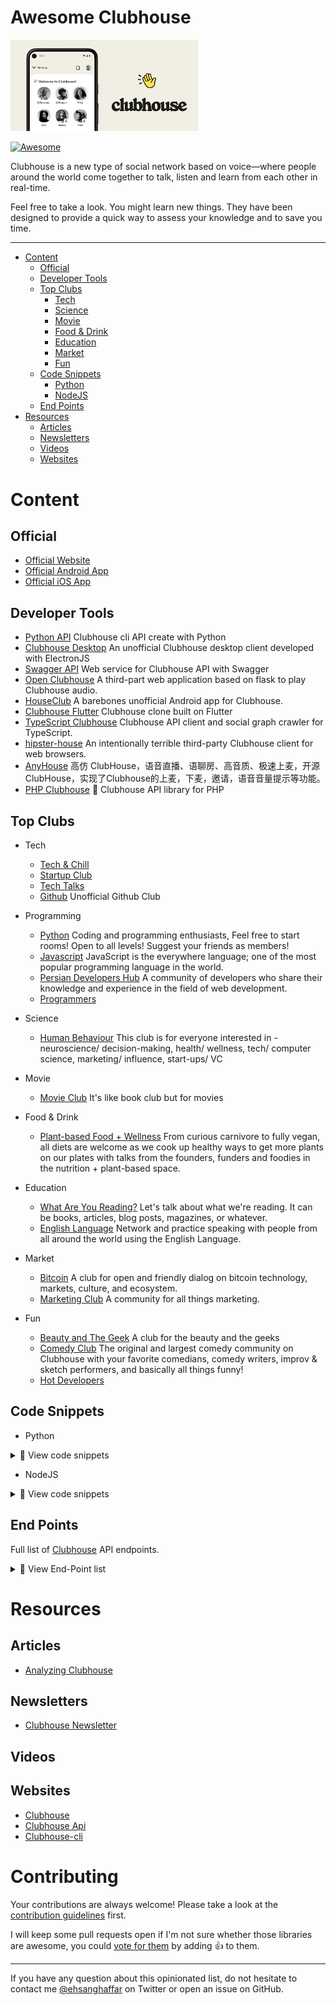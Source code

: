 # Awesome Clubhouse

<img src="screenshot.png" alt="clubhouse" width="300" />

[![Awesome](https://awesome.re/badge.svg)](https://awesome.re)

Clubhouse is a new type of social network based on voice—where people around the world come together to talk, listen and learn from each other in real-time.

Feel free to take a look. You might learn new things. They have been designed to provide a quick way to assess your knowledge and to save you time.


---

- [Content](#content)
    - [Official](#official)
    - [Developer Tools](#developer-tools)
    - [Top Clubs](#top-clubs)
        - [Tech](#tech)
        - [Science](#science)
        - [Movie](#movie)
        - [Food & Drink](#food-drink)
        - [Education](#education)
        - [Market](#market)
        - [Fun](#fun)
    - [Code Snippets](#code-snippets)
        - [Python](#python)
        - [NodeJS](#nodejs)
    - [End Points](#end-points)
- [Resources](#resources)
    - [Articles](#aericles)
    - [Newsletters](#newsletters)
    - [Videos](#videos)
    - [Websites](#websites)



<!--start-->

# Content


## Official

* [Official Website](https://clubhouse.com)
* [Official Android App](https://play.google.com/store/apps/details?id=com.clubhouse)
* [Official iOS App](https://itunes.apple.com/us/app/clubhouse/id1209829091)

## Developer Tools

* [Python API](https://github.com/stypr/clubhouse-py) Clubhouse cli API create with Python
* [Clubhouse Desktop](https://github.com/callmearta/clubhouse-desktop) An unofficial Clubhouse desktop client developed with ElectronJS
* [Swagger API](https://github.com/zhuowei/ClubhouseAPI) Web service for Clubhouse API with Swagger
* [Open Clubhouse](https://github.com/ai-eks/OpenClubhouse) A third-part web application based on flask to play Clubhouse audio.
* [HouseClub](https://github.com/grishka/Houseclub) A barebones unofficial Android app for Clubhouse.
* [Clubhouse Flutter](https://github.com/perpetio/clubhouse) Clubhouse clone built on Flutter
* [TypeScript Clubhouse](https://github.com/transitive-bullshit/clubhouse) Clubhouse API client and social graph crawler for TypeScript.
* [hipster-house](https://github.com/zhuowei/hipster.house) An intentionally terrible third-party Clubhouse client for web browsers.
* [AnyHouse](https://github.com/anyRTC-UseCase/anyHouse) 高仿 ClubHouse，语音直播、语聊房、高音质、极速上麦，开源 ClubHouse，实现了Clubhouse的上麦，下麦，邀请，语音音量提示等功能。
* [PHP Clubhouse](https://github.com/fadhiilrachman/clubhouse-api-php) 👋 Clubhouse API library for PHP



## Top Clubs

  * Tech
    * [Tech & Chill](https://www.clubhouse.com/club/techchill)
    * [Startup Club](https://clubhousedb.com/club/45-startup-club)
    * [Tech Talks](https://clubhousedb.com/club/3225-tech-talks)
    * [Github](https://clubhousedb.com/club/735673473-github) Unofficial Github Club
    
  * Programming
    * [Python](https://clubhousedb.com/club/598487268-python) Coding and programming enthusiasts, Feel free to start rooms! Open to all levels! Suggest your friends as members!
    * [Javascript](https://clubhousedb.com/club/1253333235-javascript) JavaScript is the everywhere language; one of the most popular programming language in the world.
    * [Persian Developers Hub](https://clubhousedb.com/club/1630392162-persian-developers-hub) A community of developers who share their knowledge and experience in the field of web development.
    * [Programmers](https://www.clubhouse.com/club/%D8%A8%D8%B1%D9%86%D8%A7%D9%85%D9%87-%D9%86%D9%88%DB%8C%D8%B3%D8%A7%D9%86) 

  * Science
    * [Human Behaviour](https://clubhousedb.com/club/156-human-behaviour) This club is for everyone interested in - neuroscience/ decision-making, health/ wellness, tech/ computer science, marketing/ influence, start-ups/ VC

  * Movie
    * [Movie Club](https://clubhousedb.com/club/105-movie-club) It's like book club but for movies
  
  * Food & Drink
    * [Plant-based Food + Wellness](https://clubhousedb.com/club/307-plant-based-food-wellness) From curious carnivore to fully vegan, all diets are welcome as we cook up healthy ways to get more plants on our plates with talks from the founders, funders and foodies in the nutrition + plant-based space.

  * Education
    * [What Are You Reading?](https://clubhousedb.com/club/764-what-are-you-reading) Let's talk about what we're reading. It can be books, articles, blog posts, magazines, or whatever.
    * [English Language](https://clubhousedb.com/club/290630288-english-language) Network and practice speaking with people from all around the world using the English Language.

  * Market
    * [Bitcoin](https://clubhousedb.com/club/597-bitcoin) A club for open and friendly dialog on bitcoin technology, markets, culture, and ecosystem.
    * [Marketing Club](https://clubhousedb.com/club/131-marketing-club)  A community for all things marketing. 

  * Fun
    * [Beauty and The Geek](https://www.clubhouse.com/club/beauty-and-the-geek) A club for the beauty and the geeks
    * [Comedy Club](https://clubhousedb.com/club/1024-comedy-club) The original and largest comedy community on Clubhouse with your favorite comedians, comedy writers, improv & sketch performers, and basically all things funny!
    * [Hot Developers](https://www.clubhouse.com/club/hot-persiandevelopers)
  
    

## Code Snippets

* Python

<details>
<summary>📃 View code snippets </summary>

  * Payload example

  ```python
  
  payload = "{\r\n \"channel\": \"MwkK3arv\" , \"user_id\": 1928455578  \r\n}"
  
  ````
  
  * Headers examples

  ```python
  
  headers = {
        'CH-Languages': 'en-US',
        'CH-Locale': 'en_US',
        'Accept': 'application/json',
        'Accept-Encoding': 'gzip, deflate',
        'CH-AppBuild': '490',
        'CH-AppVersion': '1.0.0',
        'CH-UserID': '990405533',
        'User-Agent': 'clubhouse/490 (iPhone; iOS 14.4; Scale/2.00)',
        'Connection': 'close',
        'Content-Type': 'application/json; charset=utf-8',
        'Authorization': 'Token '+token[i]
        }
        
  ```
 </details>


* NodeJS
 
<details>
<summary>📃 View code snippets </summary>

  * Payload example
    
  ```javascript
   
    payload = { 
            "channel": "MwkK3arv",
            "user_id": "1928455578"
            }
  ```

</details>
  

## End Points

Full list of [Clubhouse](https://clubhouse.com) API endpoints.

<details>
<summary>📃 View End-Point list</summary>

```bash
get_release_notes
get_all_topics
get_topic
get_clubs_for_topic
get_users_for_topic
update_name
update_displayname
update_bio
update_username
update_twitter_username
update_skintone
add_user_topic
remove_user_topic
update_notifications
add_email
get_settings
update_instagram_username
report_incident
get_followers
get_following
get_mutual_follows
get_suggested_follows_friends_only
get_suggested_follows_all
get_suggested_follows_similar
ignore_suggested_follow
follow
follow_multiple
unfollow
update_follow_notifications
block
unblock
get_profile
get_channel
get_channels
get_suggested_speakers
create_channel
join_channel
leave_channel
active_ping
end_channel
invite_speaker
uninvite_speaker
mute_speaker
make_moderator
accept_speaker_invite
reject_speaker_invite
invite_to_existing_channel
audience_reply
make_channel_public
make_channel_social
block_from_channel
get_welcome_channel
reject_welcome_channel
change_handraise_settings
get_create_channel_targets
update_channel_flags
hide_channel
get_notifications
get_actionable_notifications
ignore_actionable_notification
me
get_online_friends
search_users
search_clubs
check_for_update
get_suggested_invites
invite_to_app
invite_from_waitlist
invite_to_new_channel
accept_new_channel_invite
reject_new_channel_invite
cancel_new_channel_invite
add_club_admin
add_club_member
get_club
get_club_members
get_suggested_club_invites
remove_club_admin
remove_club_member
accept_club_member_invite
follow_club
unfollow_club
get_club_nominations
approve_club_nomination
reject_club_nomination
get_clubs
update_is_follow_allowed
update_is_membership_private
update_is_community
update_club_description
update_club_rules
update_club_topics
add_club_topic
remove_club_topic
get_events
get_events_for_user
get_events_to_start
delete_event
create_event
edit_event
get_event 

```
</details>


# Resources

## Articles

* [Analyzing Clubhouse](https://blog.theori.io/research/korean/analyzing-clubhouse/)

## Newsletters

* [Clubhouse Newsletter](https://www.clubhouse.com/newsletter)

## Videos


## Websites

* [Clubhouse](https://www.clubhouse.com/)
* [Clubhouse Api](https://clubhouseapi.com/)
* [Clubhouse-cli](https://github.com/ehsanghaffarii/clubhouse-cli)


# Contributing

Your contributions are always welcome! Please take a look at the [contribution guidelines](https://github.com/ehsanghaffarii/awesome-clubhouse/blob/main/CONTRIBUTING.md) first.

I will keep some pull requests open if I'm not sure whether those libraries are awesome, you could [vote for them](https://github.com/ehsanghaffarii/awesome-clubhouse) by adding :+1: to them.

- - -

If you have any question about this opinionated list, do not hesitate to contact me [@ehsanghaffar](https://twitter.com/ehsanghaffarii) on Twitter or open an issue on GitHub.
